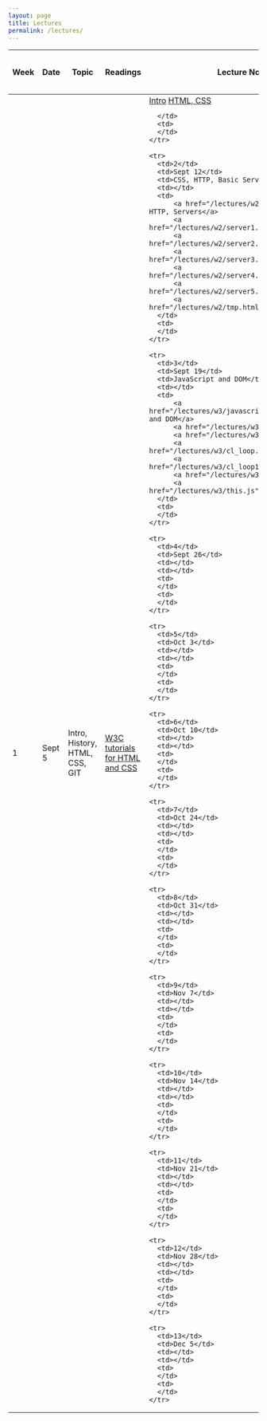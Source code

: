 ```yaml
---
layout: page
title: Lectures
permalink: /lectures/
---
```


<table class="table">
  <thead>
    <tr>
      <th>Week</th>
      <th>Date</th>
      <th>Topic</th>
      <th>Readings</th>
      <th>Lecture Notes</th>
      <th>Lab Exercise and notes</th>
    </tr>
  </thead>
  <tbody>
    <tr>
      <td>1</td>
      <td>Sept 5</td>
      <td>Intro, History, HTML, CSS, GIT</td>
      <td>
          <a href="http://www.w3schools.com/">W3C tutorials for HTML and CSS</a>
      </td>
      <td>
          <a href="/lectures/w1-intro.pdf">Intro</a>
          <a href="/lectures/w1-documents.pdf">HTML, CSS</a>
          
      </td>
      <td>
      </td>
    </tr>

    <tr>
      <td>2</td>
      <td>Sept 12</td>
      <td>CSS, HTTP, Basic Servers</td>
      <td></td>
      <td>
          <a href="/lectures/w2-protocols.pdf">CSS, HTTP, Servers</a>
          <a href="/lectures/w2/server1.js">server1.js</a>
          <a href="/lectures/w2/server2.js">server2.js</a>
          <a href="/lectures/w2/server3.js">server3.js</a>
          <a href="/lectures/w2/server4.js">server4.js</a>
          <a href="/lectures/w2/server5.js">server5.js</a>
          <a href="/lectures/w2/tmp.html">tmp.html</a>
      </td>
      <td>
      </td>
    </tr>

    <tr>
      <td>3</td>
      <td>Sept 19</td>
      <td>JavaScript and DOM</td>
      <td></td>
      <td>
          <a href="/lectures/w3/javascript.pdf">JavaScript and DOM</a>
          <a href="/lectures/w3/cl1.js">cl1.js</a>
          <a href="/lectures/w3/cl2.js">cl2.js</a>
          <a href="/lectures/w3/cl_loop.js">cl_loop.js</a>
          <a href="/lectures/w3/cl_loop1.js">cl_loop1.js</a>
          <a href="/lectures/w3/obj.js">obj.js</a>
          <a href="/lectures/w3/this.js">this.js</a>
      </td>
      <td>
      </td>
    </tr>

    <tr>
      <td>4</td>
      <td>Sept 26</td>
      <td></td>
      <td></td>
      <td>
      </td>
      <td>
      </td>
    </tr>

    <tr>
      <td>5</td>
      <td>Oct 3</td>
      <td></td>
      <td></td>
      <td>
      </td>
      <td>
      </td>
    </tr>

    <tr>
      <td>6</td>
      <td>Oct 10</td>
      <td></td>
      <td></td>
      <td>
      </td>
      <td>
      </td>
    </tr>

    <tr>
      <td>7</td>
      <td>Oct 24</td>
      <td></td>
      <td></td>
      <td>
      </td>
      <td>
      </td>
    </tr>

    <tr>
      <td>8</td>
      <td>Oct 31</td>
      <td></td>
      <td></td>
      <td>
      </td>
      <td>
      </td>
    </tr>

    <tr>
      <td>9</td>
      <td>Nov 7</td>
      <td></td>
      <td></td>
      <td>
      </td>
      <td>
      </td>
    </tr>

    <tr>
      <td>10</td>
      <td>Nov 14</td>
      <td></td>
      <td></td>
      <td>
      </td>
      <td>
      </td>
    </tr>

    <tr>
      <td>11</td>
      <td>Nov 21</td>
      <td></td>
      <td></td>
      <td>
      </td>
      <td>
      </td>
    </tr>

    <tr>
      <td>12</td>
      <td>Nov 28</td>
      <td></td>
      <td></td>
      <td>
      </td>
      <td>
      </td>
    </tr>

    <tr>
      <td>13</td>
      <td>Dec 5</td>
      <td></td>
      <td></td>
      <td>
      </td>
      <td>
      </td>
    </tr>
  </tbody>
</table>
